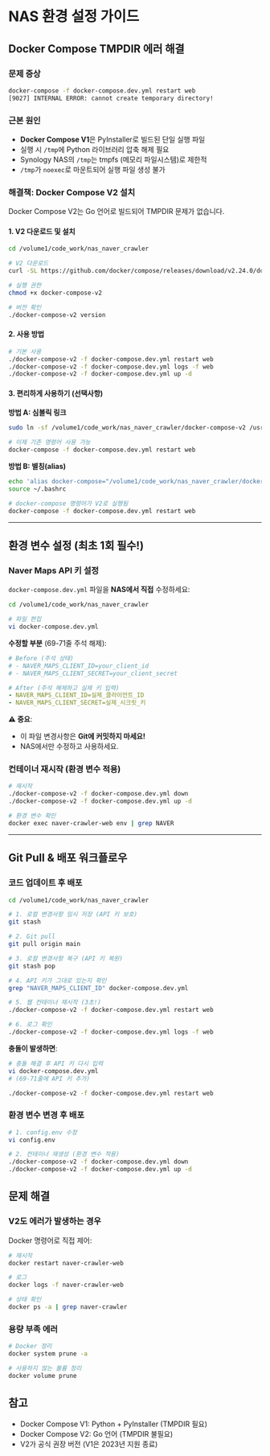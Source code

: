 # NAS 환경 설정 가이드

## Docker Compose TMPDIR 에러 해결

### 문제 증상
```bash
docker-compose -f docker-compose.dev.yml restart web
[9027] INTERNAL ERROR: cannot create temporary directory!
```

### 근본 원인
- **Docker Compose V1**은 PyInstaller로 빌드된 단일 실행 파일
- 실행 시 `/tmp`에 Python 라이브러리 압축 해제 필요
- Synology NAS의 `/tmp`는 tmpfs (메모리 파일시스템)로 제한적
- `/tmp`가 `noexec`로 마운트되어 실행 파일 생성 불가

### 해결책: Docker Compose V2 설치

Docker Compose V2는 Go 언어로 빌드되어 TMPDIR 문제가 없습니다.

#### 1. V2 다운로드 및 설치

```bash
cd /volume1/code_work/nas_naver_crawler

# V2 다운로드
curl -SL https://github.com/docker/compose/releases/download/v2.24.0/docker-compose-linux-x86_64 -o docker-compose-v2

# 실행 권한
chmod +x docker-compose-v2

# 버전 확인
./docker-compose-v2 version
```

#### 2. 사용 방법

```bash
# 기본 사용
./docker-compose-v2 -f docker-compose.dev.yml restart web
./docker-compose-v2 -f docker-compose.dev.yml logs -f web
./docker-compose-v2 -f docker-compose.dev.yml up -d
```

#### 3. 편리하게 사용하기 (선택사항)

**방법 A: 심볼릭 링크**
```bash
sudo ln -sf /volume1/code_work/nas_naver_crawler/docker-compose-v2 /usr/local/bin/docker-compose

# 이제 기존 명령어 사용 가능
docker-compose -f docker-compose.dev.yml restart web
```

**방법 B: 별칭(alias)**
```bash
echo 'alias docker-compose="/volume1/code_work/nas_naver_crawler/docker-compose-v2"' >> ~/.bashrc
source ~/.bashrc

# docker-compose 명령어가 V2로 실행됨
docker-compose -f docker-compose.dev.yml restart web
```

---

## 환경 변수 설정 (최초 1회 필수!)

### Naver Maps API 키 설정

`docker-compose.dev.yml` 파일을 **NAS에서 직접** 수정하세요:

```bash
cd /volume1/code_work/nas_naver_crawler

# 파일 편집
vi docker-compose.dev.yml
```

**수정할 부분** (69-71줄 주석 해제):
```yaml
# Before (주석 상태)
# - NAVER_MAPS_CLIENT_ID=your_client_id
# - NAVER_MAPS_CLIENT_SECRET=your_client_secret

# After (주석 해제하고 실제 키 입력)
- NAVER_MAPS_CLIENT_ID=실제_클라이언트_ID
- NAVER_MAPS_CLIENT_SECRET=실제_시크릿_키
```

**⚠️ 중요**:
- 이 파일 변경사항은 **Git에 커밋하지 마세요!**
- NAS에서만 수정하고 사용하세요.

### 컨테이너 재시작 (환경 변수 적용)

```bash
# 재시작
./docker-compose-v2 -f docker-compose.dev.yml down
./docker-compose-v2 -f docker-compose.dev.yml up -d

# 환경 변수 확인
docker exec naver-crawler-web env | grep NAVER
```

---

## Git Pull & 배포 워크플로우

### 코드 업데이트 후 배포

```bash
cd /volume1/code_work/nas_naver_crawler

# 1. 로컬 변경사항 임시 저장 (API 키 보호)
git stash

# 2. Git pull
git pull origin main

# 3. 로컬 변경사항 복구 (API 키 복원)
git stash pop

# 4. API 키가 그대로 있는지 확인
grep "NAVER_MAPS_CLIENT_ID" docker-compose.dev.yml

# 5. 웹 컨테이너 재시작 (3초!)
./docker-compose-v2 -f docker-compose.dev.yml restart web

# 6. 로그 확인
./docker-compose-v2 -f docker-compose.dev.yml logs -f web
```

**충돌이 발생하면**:
```bash
# 충돌 해결 후 API 키 다시 입력
vi docker-compose.dev.yml
# (69-71줄에 API 키 추가)

./docker-compose-v2 -f docker-compose.dev.yml restart web
```

### 환경 변수 변경 후 배포

```bash
# 1. config.env 수정
vi config.env

# 2. 컨테이너 재생성 (환경 변수 적용)
./docker-compose-v2 -f docker-compose.dev.yml down
./docker-compose-v2 -f docker-compose.dev.yml up -d
```

## 문제 해결

### V2도 에러가 발생하는 경우

Docker 명령어로 직접 제어:

```bash
# 재시작
docker restart naver-crawler-web

# 로그
docker logs -f naver-crawler-web

# 상태 확인
docker ps -a | grep naver-crawler
```

### 용량 부족 에러

```bash
# Docker 정리
docker system prune -a

# 사용하지 않는 볼륨 정리
docker volume prune
```

## 참고

- Docker Compose V1: Python + PyInstaller (TMPDIR 필요)
- Docker Compose V2: Go 언어 (TMPDIR 불필요)
- V2가 공식 권장 버전 (V1은 2023년 지원 종료)

